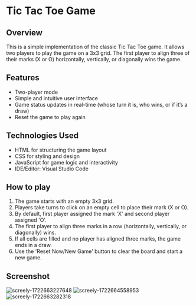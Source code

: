 # Tic Tac Toe Game

## Overview
This is a simple implementation of the classic Tic Tac Toe game. It allows two players to play the game on a 3x3 grid. The first player to align three of their marks (X or O) horizontally, vertically, or diagonally wins the game.

## Features
- Two-player mode
- Simple and intuitive user interface
- Game status updates in real-time (whose turn it is, who wins, or if it’s a draw)
- Reset the game to play again

## Technologies Used
- HTML for structuring the game layout
- CSS for styling and design
- JavaScript for game logic and interactivity
- IDE/Editor: Visual Studio Code

## How to play
1. The game starts with an empty 3x3 grid.
2. Players take turns to click on an empty cell to place their mark (X or O).
4. By default, first player assigned the mark 'X' and second player assigned 'O'.
3. The first player to align three marks in a row (horizontally, vertically, or diagonally) wins.
4. If all cells are filled and no player has aligned three marks, the game ends in a draw.
5. Use the 'Reset Now/New Game' button to clear the board and start a new game.

## Screenshot
![screely-1722663227648](https://github.com/user-attachments/assets/47ac4434-16ae-4319-a63f-05fe889f2533)
![screely-1722664558953](https://github.com/user-attachments/assets/5e6c72d6-bbfc-4b08-8a71-77d34e6df920)
![screely-1722663282318](https://github.com/user-attachments/assets/98f6fbc0-337e-44b6-9603-e536f138610a)